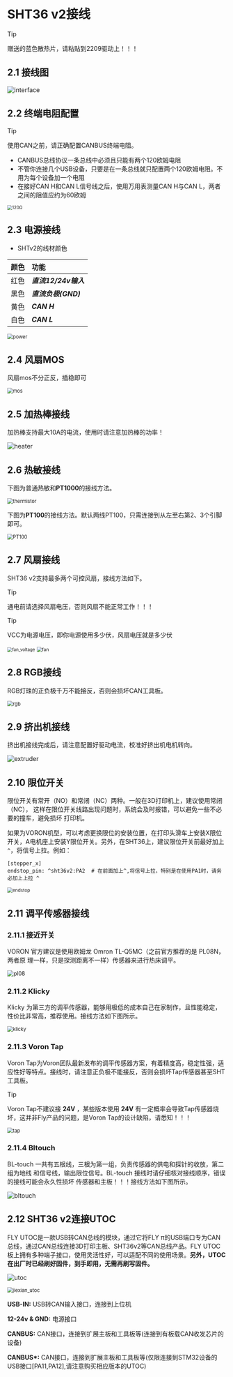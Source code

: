 # SHT36 v2接线

> [!TIP]
> 赠送的蓝色散热片，请粘贴到2209驱动上！！！

## 2.1 接线图

![interface](../../images/boards/fly_sht_v2/interface.jpg)

## 2.2 终端电阻配置

> [!TIP]
> 使用CAN之前，请正确配置CANBUS终端电阻。

* CANBUS总线协议一条总线中必须且只能有两个120欧姆电阻
*  不管你连接几个USB设备，只要是在一条总线就只配置两个120欧姆电阻。不用为每个设备加一个电阻
* 在接好CAN H和CAN L信号线之后，使用万用表测量CAN H与CAN L，两者之间的阻值应约为60欧姆

<img src="../../images/boards/fly_sht_v2/120Ω.png" alt="120Ω" style="zoom:70%;" />

## 2.3 电源接线

* SHTv2的线材颜色

| 颜色 | 功能                 |
| :--: | :------------------- |
| 红色 | ***直流12/24v输入*** |
| 黑色 | ***直流负极(GND)***  |
| 黄色 | ***CAN H***          |
| 白色 | ***CAN L***          |

<img src="../../images/boards/fly_sht_v2/power.png" alt="power" style="zoom:80%;" />

## 2.4 风扇MOS

风扇mos不分正反，插稳即可

<img src="../../images/boards/fly_sht_v2/mos.png" alt="mos" style="zoom:80%;" />

## 2.5 加热棒接线

加热棒支持最大10A的电流，使用时请注意加热棒的功率！

![heater](../../images/boards/fly_sht_v2/heater.png)

## 2.6 热敏接线

下图为普通热敏和**PT1000**的接线方法。

<img src="../../images/boards/fly_sht_v2/thermistor.png" alt="thermistor" style="zoom:80%;" />

下图为**PT100**的接线方法。默认两线PT100，只需连接到从左至右第2、3个引脚即可。

<img src="../../images/boards/fly_sht_v2/PT100.png" alt="PT100" style="zoom:80%;" />

## 2.7 风扇接线

SHT36 v2支持最多两个可控风扇，接线方法如下。

> [!TIP]
>  通电前请选择风扇电压，否则风扇不能正常工作！！！

> [!TIP]
> VCC为电源电压，即你电源使用多少伏，风扇电压就是多少伏

<img src="../../images/boards/fly_sht_v2/fan_voltage.png" alt="fan_voltage" style="zoom:70%;" />

<img src="../../images/boards/fly_sht_v2/fan.png" alt="fan" style="zoom:75%;" />

## 2.8 RGB接线

RGB灯珠的正负极千万不能接反，否则会损坏CAN工具板。

<img src="../../images/boards/fly_sht_v2/rgb.png" alt="rgb" style="zoom:80%;" />

## 2.9 挤出机接线

挤出机接线完成后，请注意配置好驱动电流，校准好挤出机电机转向。

![extruder](../../images/boards/fly_sht_v2/extruder.png)

## 2.10 限位开关

限位开关有常开（NO）和常闭（NC）两种。一般在3D打印机上，建议使用常闭（NC）， 这样在限位开关线路出现问题时，系统会及时报错，可以避免一些不必要的撞车，避免损坏 打印机。

如果为VORON机型，可以考虑更换限位的安装位置，在打印头滑车上安装X限位开关，A电机座上安装Y限位开关。另外，在SHT36上，建议限位开关前最好加上``^``，将信号上拉。例如：

```
[stepper_x]
endstop_pin: ^sht36v2:PA2  # 在前面加上^,将信号上拉，特别是在使用PA1时，请务必加上上拉 ^
```

<img src="../../images/boards/fly_sht_v2/endstop.png" alt="endstop" style="zoom:75%;" />

##  2.11 调平传感器接线

### 2.11.1 接近开关

VORON 官方建议是使用欧姆龙 Omron TL-Q5MC（之前官方推荐的是 PL08N，两者原 理一样，只是探测距离不一样）传感器来进行热床调平。

<img src="../../images/boards/fly_sht_v2/pl08.png" alt="pl08" style="zoom:90%;" />

### 2.11.2 Klicky

Klicky 为第三方的调平传感器，能够用极低的成本自己在家制作，且性能稳定，性价比非常高，推荐使用。接线方法如下图所示。

<img src="../../images/boards/fly_sht_v2/klicky.png" alt="klicky" style="zoom:80%;" />

### 2.11.3 Voron Tap

Voron Tap为Voron团队最新发布的调平传感器方案，有着精度高，稳定性强，适应性好等特点。接线时，请注意正负极不能接反，否则会损坏Tap传感器甚至SHT工具板。

> [!TIP]
> Voron Tap不建议接 **24V** ，某些版本使用 **24V** 有一定概率会导致Tap传感器烧坏，这并非Fly产品的问题，是Voron Tap的设计缺陷，请悉知！！！

<img src="../../images/boards/fly_sht_v2/tap.png" alt="tap" style="zoom:80%;" />

### 2.11.4 Bltouch

BL-touch 一共有五根线，三根为第一组，负责传感器的供电和探针的收放，第二组为地线 和信号线，输出限位信号。BL-touch 接线时请仔细核对接线顺序，错误的接线可能会永久性损坏 传感器和主板！！！接线方法如下图所示。

![bltouch](../../images/boards/fly_sht_v2/bltouch.png)

## 2.12 SHT36   v2连接UTOC

FLY UTOC是一款USB转CAN总线的模块，通过它将FLY π的USB端口专为CAN总线，通过CAN总线连接3D打印主板、SHT36v2等CAN总线产品。FLY UTOC板上拥有多种端子接口，使用灵活性好，可以适配不同的使用场景。**另外，UTOC在出厂时已经刷好固件，到手即用，无需再刷写固件。**

![utoc](../../images/boards/fly_sht_v2/utoc.png)

<img src="../../images/boards/fly_sht_v2/jiexian_utoc.png" alt="jiexian_utoc" style="zoom:80%;" />

**USB-IN:** USB转CAN输入接口，连接到上位机

**12-24v & GND:** 电源接口

**CANBUS:** CAN接口，连接到扩展主板和工具板等(连接到有板载CAN收发芯片的设备)

**CANBUS\*:** CAN接口，连接到扩展主板和工具板等(仅限连接到STM32设备的USB接口[PA11,PA12],请注意购买相应版本的UTOC)



